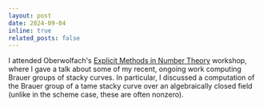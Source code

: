 ```yaml
---
layout: post
date: 2024-09-04
inline: true
related_posts: false
---
```


I attended Oberwolfach's [Explicit Methods in Number Theory](https://www.mfo.de/occasion/2436/www_view) workshop, where I gave a talk about some of my recent, ongoing work computing Brauer groups of stacky curves. In particular, I discussed a computation of the Brauer group of a tame stacky curve over an algebraically closed field (unlike in the scheme case, these are often nonzero).
